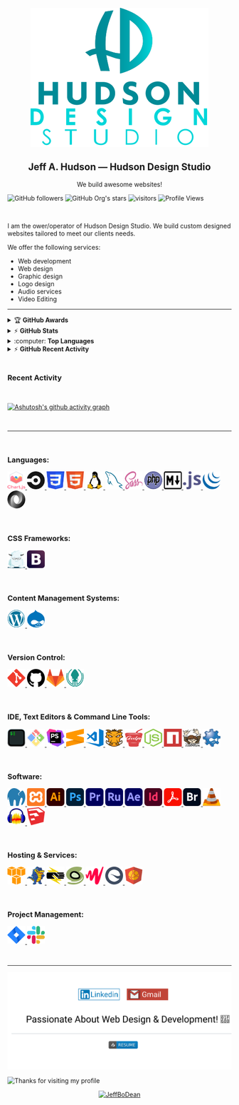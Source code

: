 <p align="center">
    <img src="assets/images/hudson-design-studio-logo.svg" alt="Hudson Design Studio Logo">
</p>

<span align="center">
    <h2 align="center">Jeff A. Hudson &mdash; Hudson Design Studio</h2>
    <p align="center">We build awesome websites!</p>
</span>

![GitHub followers](https://img.shields.io/github/followers/JeffBoDean?style=social)
![GitHub Org's stars](https://img.shields.io/github/stars/JeffBoDean?style=social)
![visitors](https://visitor-badge.glitch.me/badge?page_id=jeffbodean/jeffbodean)
![Profile Views](https://komarev.com/ghpvc/?username=jeffbodean&color=007ec6)

<br>

I am the ower/operator of Hudson Design Studio. We build custom designed websites tailored to meet our clients needs.

We offer the following services:
* Web development
* Web design
* Graphic design
* Logo design
* Audio services
* Video Editing

---

<!-- markdownlint-disable MD033 -->

<details>
    <summary>&#127942 <b>GitHub Awards</b></summary><br/>

![Github Trophy](https://github-profile-trophy.vercel.app/?username=JeffBoDean)

</details>

<details>
    <summary>&#9889 <b>GitHub Stats</b></summary><br/>

[![github-test's GitHub stats](https://github-readme-stats.vercel.app/api?username=JeffBoDean&show_icons=true&theme=react)](https://github.com/JeffBoDean/github-readme-stats) [![GitHub Streak](https://github-readme-streak-stats.herokuapp.com/?user=JeffBoDean&theme=react)](https://git.io/streak-stats)

</details>

<details>
    <summary>:computer: <b>Top Languages</b></summary><br/>

[![Top Langs](https://github-readme-stats.vercel.app/api/top-langs/?username=JeffBoDean&langs_count=8)](https://github.com/JeffBoDean/github-readme-stats)

</details>

<details>
    <summary>&#9889 <b>GitHub Recent Activity</b></summary><br/>
   
    <!--START_SECTION:activity-->
    <!--END_SECTION:activity-->

</details>

<br>

<!-- markdownlint-enable MD033 -->

### Recent Activity

<br>

[![Ashutosh's github activity graph](https://activity-graph.herokuapp.com/graph?username=JeffBoDean&theme=react-dark)](https://github.com/JeffBoDean/github-readme-activity-graph)

<br>

---

<br>

### Languages:

<p>
    <a href="https://www.chartjs.org" target="_blank">
        <img src="assets/images/icons/chart.js-icon.svg" alt="Chartjs logo" width="40" height="40"/>
    </a>
    <a href="https://circleci.com" target="_blank">
        <img src="assets/images/icons/circleci-icon.svg" alt="CircleCI logo" width="40" height="40"/>
    </a>
    <a href="https://www.w3schools.com/css/" target="_blank">
        <img src="assets/images/icons/css3-icon.svg" alt="CSS3 logo" width="40" height="40"/>
    </a>
    <a href="https://www.w3schools.com/html/" target="_blank">
        <img src="assets/images/icons/html5-icon.svg" alt="HTML5 logo" width="40" height="40"/>
    </a>
    <a href="https://www.linux.org/" target="_blank">
        <img src="assets/images/icons/linux-icon.svg" alt="Linux logo" width="40" height="40"/>
    </a>
    <a href="https://www.mysql.com/" target="_blank">
        <img src="assets/images/icons/mysql-icon.svg" alt="MySql logo" width="40" height="40"/>
    </a>
    <a href="https://sass-lang.com" target="_blank">
        <img src="assets/images/icons/sass-icon.svg" alt="SASS logo" width="40" height="40"/>
    </a>
    <a href="https://www.php.net/" target="_blank">
        <img src="assets/images/icons/php-icon.svg" alt="PHP logo" width="40" height="40"/>
    </a>
    <a href="https://www.markdownguide.org/" target="_blank">
        <img src="assets/images/icons/markdown-icon.svg" alt="Markdown logo" width="40" height="40"/>
    </a>
    <a href="https://www.javascript.com/" target="_blank">
        <img src="assets/images/icons/javascript-icon.svg" alt="JavaSript icon" width="40" height="40"/>
    </a>
    <a href="https://jquery.com/" target="_blank">
        <img src="assets/images/icons/jquery-icon.svg" alt="jQuery icon" width="40" height="40"/>
    </a>
    <a href="https://www.json.org/json-en.html" target="_blank">
        <img src="assets/images/icons/json-icon.svg" alt="Json icon" width="40" height="40"/>
    </a>
</p>

<br>

### CSS Frameworks:

<p>
    <a href="https://get.foundation/" target="_blank">
        <img src="assets/images/icons/foundation-icon.svg" alt="Foundation icon" width="40" height="40"/>
    </a>
    <a href="https://getbootstrap.com" target="_blank">
    <img src="assets/images/icons/bootstrap-icon.svg" alt="Bootstrap logo" width="40" height="40"/>
    </a>
</p>

<br>

### Content Management Systems:

<p>
    <a href="https://wordpress.org/" target="_blank">
        <img src="assets/images/icons/wordpress-icon.svg" alt="WordPress icon" width="40" height="40"/>
    </a>
    <a href="https://www.drupal.org/" target="_blank">
        <img src="assets/images/icons/drupal-icon.svg" alt="Drupal icon" width="40" height="40"/>
    </a>
</p>

<br>

### Version Control:

<p>
        <a href="https://git-scm.com/" target="_blank">
        <img src="assets/images/icons/git-scm-icon.svg" alt="Git icon" width="40" height="40"/>
        </a>
    <a href="https://github.com/" target="_blank">
        <img src="assets/images/icons/github-icon.svg" alt="GitHub icon" width="40" height="40"/>
        </a>
    <a href="https://about.gitlab.com/" target="_blank">
        <img src="assets/images/icons/gitlab-icon.svg" alt="GitLab icon" width="40" height="40"/>
        </a>
    <a href="https://www.gitkraken.com/" target="_blank">
        <img src="assets/images/icons/gitkraken-icon.svg" alt="GitKraken icon" width="40" height="40"/>
        </a>
</p>

<br>

### IDE, Text Editors &amp; Command Line Tools:

<p>
        <a href="https://iterm2.com/" target="_blank">
        <img src="assets/images/icons/iterms2-icon.svg" alt="iTerms2 icon" width="40" height="40"/>
        </a>
    <a href="https://gitforwindows.org/" target="_blank">
        <img src="assets/images/icons/git-bash-icon.svg" alt="Git Bash icon" width="40" height="40"/>
        </a>
    <a href="https://www.jetbrains.com/phpstorm/" target="_blank">
        <img src="assets/images/icons/phpstorm-icon.svg" alt="PhpStorm icon" width="40" height="40"/>
        </a>
    <a href="https://www.sublimetext.com/" target="_blank">
        <img src="assets/images/icons/sublime-text-icon.svg" alt="Sublime Text icon" width="40" height="40"/>
        </a>
    <a href="https://code.visualstudio.com/" target="_blank">
        <img src="assets/images/icons/visual-studio-code-icon.svg" alt="Visual Studio Code icon" width="40" height="40"/>
        </a>
    <a href="https://gruntjs.com/" target="_blank">
        <img src="assets/images/icons/grunt-icon.svg" alt="Grunt icon" width="40" height="40"/>
        </a>
    <a href="https://gulpjs.com/" target="_blank">
        <img src="assets/images/icons/gulp-icon.svg" alt="Gulp icon" width="40" height="40"/>
        </a>
    <a href="https://nodejs.org" target="_blank">
        <img src="assets/images/icons/nodejs-icon.svg" alt="NodeJs logo" width="40" height="40"/>
    </a>
    <a href="https://www.npmjs.com/" target="_blank">
        <img src="assets/images/icons/npm-icon.svg" alt="npm logo" width="40" height="40"/>
    </a>
    <a href="https://getcomposer.org/" target="_blank">
        <img src="assets/images/icons/composer-icon.svg" alt="Composer icon" width="40" height="40"/>
    </a>
    <a href="https://www.drush.org/latest/" target="_blank">
        <img src="assets/images/icons/drush-blue-logo-icon.png" alt="Drush icon" width="40" height="40"/>
    </a>
</p>

<br>

### Software:

<p>
    <a href="https://www.mamp.info/en/mamp-pro/" target="_blank">
        <img src="assets/images/icons/mamp-pro-icon.svg" alt="Mamp Pro icon" width="40" height="40"/>
    </a>
    <a href="https://www.apachefriends.org/index.html" target="_blank">
        <img src="assets/images/icons/xampp-icon.svg" alt="Xampp icon" width="40" height="40"/>
    </a>
    <a href="https://www.adobe.com/in/products/illustrator.html" target="_blank">
        <img src="assets/images/icons/adobe-illustrator-cc-icon.svg" alt="Adobe Illustrator CC icon" width="40" height="40"/>
    </a>
    <a href="https://www.adobe.com/products/photoshop.html" target="_blank">
        <img src="assets/images/icons/adobe-photoshop-cc-icon.svg" alt="Adobe Photoshop CC icon" width="40" height="40"/>
    </a>
    <a href="https://www.adobe.com/products/premiere.html" target="_blank">
        <img src="assets/images/icons/adobe-premiere-pro-cc-icon.svg" alt="Adobe Premiere Pro CC icon" width="40" height="40"/>
    </a>
    <a href="https://www.adobe.com/products/premiere-rush.html" target="_blank">
        <img src="assets/images/icons/adobe-premiere-rush-cc-icon.svg" alt="Adobe Premiere Rush CC icon" width="40" height="40"/>
    </a>
    <a href="https://www.adobe.com/products/aftereffects.html" target="_blank">
        <img src="assets/images/icons/adobe-after-effects-cc-icon.svg" alt="Adobe After Effects CC icon" width="40" height="40"/>
    </a>
    <a href="https://www.adobe.com/products/indesign.html" target="_blank">
        <img src="assets/images/icons/adobe-indesign-cc-icon.svg" alt="Adobe InDesign CC icon" width="40" height="40"/>
    </a>
    <a href="https://acrobat.adobe.com/us/en/acrobat/acrobat-pro.html" target="_blank">
        <img src="assets/images/icons/adobe-acrobat-pro-cc-icon.svg" alt="Adobe Acrobat Pro DC icon" width="40" height="40"/>
    </a>
    <a href="https://www.adobe.com/products/bridge.html" target="_blank">
        <img src="assets/images/icons/adobe-bridge-cc-icon.svg" alt="Adobe Bridge CC icon" width="40" height="40"/>
    </a>
    <a href="https://www.videolan.org/" target="_blank">
        <img src="assets/images/icons/vlc-icon.svg" alt="Vlc icon" width="40" height="40"/>
    </a>
    <a href="https://www.audacityteam.org/" target="_blank">
        <img src="assets/images/icons/audacity-icon.svg" alt="Audacity icon" width="40" height="40"/>
    </a>
    <a href="https://www.sketchup.com/" target="_blank">
    <img src="assets/images/icons/sketchup-icon.svg" alt="Sketchup icon" width="40" height="40"/>
    </a>
</p>

<br>

### Hosting &amp; Services:

<p>
    <a href="https://aws.amazon.com/?nc2=h_lg" target="_blank">
        <img src="assets/images/icons/amazon-web-services-icon.svg" alt="Amazon Web Service icon" width="40" height="40"/>
    </a>
    <a href="https://www.hostgator.com/" target="_blank">
        <img src="assets/images/icons/hostgator-icon.svg" alt="Hostgator icon" width="40" height="40"/>
    </a>
    <a href="https://pantheon.io/" target="_blank">
        <img src="assets/images/icons/pantheon-icon.svg" alt="Pantheon icon" width="40" height="40"/>
    </a>
    <a href="https://www.siteground.com/" target="_blank">
        <img src="assets/images/icons/siteground-icon.svg" alt="Siteground icon" width="40" height="40"/>
    </a>
    <a href="https://www.jwplayer.com/" target="_blank">
    <img src="assets/images/icons/jwplayer-icon.svg" alt="JWPlayer icon" width="40" height="40"/>
    </a>
    <a href="https://siteimprove.com/" target="_blank">
    <img src="assets/images/icons/siteimprove-icon.svg" alt="Siteimprove icon" width="40" height="40"/>
    </a>
    <a href="https://www.jsdelivr.com/" target="_blank">
    <img src="assets/images/icons/jsdelivr-icon.svg" alt="jsDelivr icon" width="40" height="40"/>
    </a>
</p>

<br>

### Project Management:

<p>
    <a href="https://www.atlassian.com/software/jira" target="_blank">
        <img src="assets/images/icons/jira-icon.svg" alt="Jira icon" width="40" height="40"/>
    </a>
    <a href="https://slack.com/" target="_blank">
        <img src="assets/images/icons/slack-icon.svg" alt="Slack icon" width="40" height="40"/>
    </a>
</p>

<br>

---

<p align="center">
    <img src="assets/images/contact-info-combined-buttons.svg" alt="Jeff Hudson Contact Buttons">
</p>

<img height="120" alt="Thanks for visiting my profile" width="100%" src="https://github.com/dibyendu415/dibyendu415/blob/master/marquee.svg" />

<p align="center">
    <a href="https://www.buymeacoffee.com/JeffBoDean">
        <img src="https://cdn.buymeacoffee.com/buttons/v2/default-yellow.png" height="50" width="210" alt="JeffBoDean" />
    </a>
</p>
